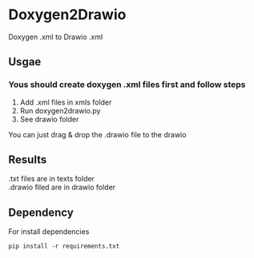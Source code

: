 # Doxygen2Drawio

Doxygen .xml to Drawio .xml


## Usgae
### Yous should create doxygen .xml files first and follow steps
1. Add .xml files in xmls folder
2. Run doxygen2drawio.py
3. See drawio folder

You can just drag & drop the .drawio file to the drawio

## Results
.txt files are in texts folder <br />
.drawio filed are in drawio folder

## Dependency
For install dependencies
```
pip install -r requirements.txt
```
